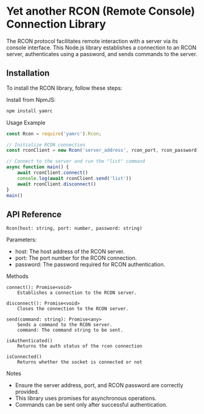 # Yet another RCON (Remote Console) Connection Library

The RCON protocol facilitates remote interaction with a server via its console interface. This Node.js library establishes a connection to an RCON server, authenticates using a password, and sends commands to the server.

## Installation

To install the RCON library, follow these steps:

Install from NpmJS:

```bash
npm install yamrc
```
Usage Example

```javascript
const Rcon = require('yamrc').Rcon;

// Initialize RCON connection
const rconClient = new Rcon('server_address', rcon_port, rcon_password);

// Connect to the server and run the "list" command
async function main() {
    await rconClient.connect()
    console.log(await rconClient.send('list'))
    await rconClient.disconnect()
}
main()
```
## API Reference
`Rcon(host: string, port: number, password: string)`

Parameters:
- host: The host address of the RCON server.
- port: The port number for the RCON connection.
- password: The password required for RCON authentication.

Methods
```
connect(): Promise<void>
    Establishes a connection to the RCON server.

disconnect(): Promise<void>
    Closes the connection to the RCON server.

send(command: string): Promise<any>
    Sends a command to the RCON server.
    command: The command string to be sent.

isAuthenticated()
    Returns the auth status of the rcon connection

isConnected()
    Returns whether the socket is connected or not
```

Notes
- Ensure the server address, port, and RCON password are correctly provided.
- This library uses promises for asynchronous operations.
- Commands can be sent only after successful authentication.
